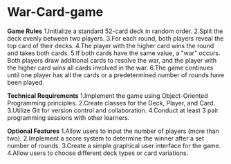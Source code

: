 # War-Card-game


**Game Rules**
1.Initialize a standard 52-card deck in random order.
2.Split the deck evenly between two players.
3.For each round, both players reveal the top card of their decks.
4.The player with the higher card wins the round and takes both cards.
5.If both cards have the same value, a "war" occurs. Both players draw additional cards to resolve the war, and the player with the higher card wins all cards involved in the war.
6.The game continues until one player has all the cards or a predetermined number of rounds have been played.

**Technical Requirements**
1.Implement the game using Object-Oriented Programming principles.
2.Create classes for the Deck, Player, and Card.
3.Utilize Git for version control and collaboration.
4.Conduct at least 3 pair programming sessions with other learners.

**Optional Features**
1.Allow users to input the number of players (more than two).
2.Implement a score system to determine the winner after a set number of rounds.
3.Create a simple graphical user interface for the game.
4.Allow users to choose different deck types or card variations.
